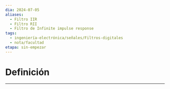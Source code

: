 ```yaml
---
dia: 2024-07-05
aliases:
  - Filtro IIR
  - Filtro RII
  - Filtro de Infinite impulse response
tags:
  - ingeniería-electrónica/señales/Filtros-digitales
  - nota/facultad
etapa: sin-empezar
---
```

# Definición
---
